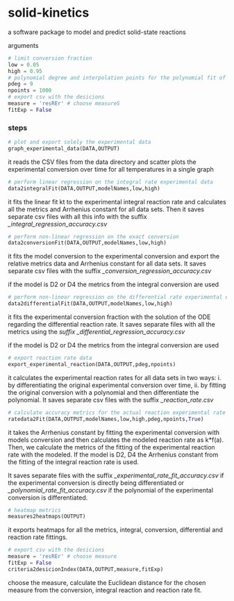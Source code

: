 # solid-kinetics
a software package to model and predict solid-state reactions



arguments



```python
# limit conversion fraction
low = 0.05
high = 0.95
# polynomial degree and interpolation points for the polynomial fit of the experimental conversion fraction
pdeg = 9
npoints = 1000
# export csv with the desicions
measure = 'resREr' # choose measureS
fitExp = False
```

### steps

```python
# plot and export solely the experimental data
graph_experimental_data(DATA,OUTPUT)
```

it reads the CSV files from the data directory and scatter plots the experimental conversion over time for all temperatures in a single graph

```python
# perform linear regression on the integral rate experimental data
data2integralFit(DATA,OUTPUT,modelNames,low,high)
```

it fits the linear fit kt to the experimental integral reaction rate and calculates all the metrics and Arrhenius constant for all data sets. Then it saves separate csv files with all this info with the suffix *_integral_regression_accuracy.csv*

```python
# perform non-linear regression on the exact conversion
data2conversionFit(DATA,OUTPUT,modelNames,low,high)
```

it fits the model conversion to the experimental conversion and export the relative metrics data and Arrhenius constant for all data sets. It saves separate csv files with the suffix *_conversion_regression_accuracy.csv*

if the model is D2 or D4 the metrics from the integral conversion are used

```python
# perform non-linear regression on the differential rate experimental data
data2differentialFit(DATA,OUTPUT,modelNames,low,high)
```

it fits the experimental conversion fraction with the solution of the ODE regarding the differential reaction rate. It saves separate files with all the metrics using the *suffix _differential_regression_accuracy.csv*

if the model is D2 or D4 the metrics from the integral conversion are used

```python
# export reaction rate data
export_experimental_reaction(DATA,OUTPUT,pdeg,npoints)
```

it calculates the experimental reaction rates for all data sets in two ways: i. by differentiating the original experimental conversion over time, ii. by fitting the original conversion with a polynomial and then differentiate the polynomial. It saves separate csv files with the suffix *_reaction_rate.csv*

```python
# calculate accuracy metrics for the actual reaction experimental rate fit
ratedata2Fit(DATA,OUTPUT,modelNames,low,high,pdeg,npoints,True)
```

it takes the Arrhenius constant by fitting the experimental conversion with models conversion and then calculates the modeled reaction rate as k*f(a). Then, we calculate the metrics of the fitting of the experimental reaction rate with the modeled. If the model is D2, D4 the Arrhenius constant from the fitting of the integral reaction rate is used.

It saves separate files with the suffix *_experimental_rate_fit_accuracy.csv* if the experimental conversion is directly being differentiated or *_polynomial_rate_fit_accuracy.csv* if the polynomial of the experimental conversion is differentiated.

```python
# heatmap metrics
measures2heatmaps(OUTPUT)
```

it exports heatmaps for all the metrics, integral, conversion, differential and reaction rate fittings.

```python
# export csv with the desicions
measure = 'resREr' # choose measure
fitExp = False
criteria2desicionIndex(DATA,OUTPUT,measure,fitExp)
```

choose the measure, calculate the Euclidean distance for the chosen measure from the conversion, integral reaction and reaction rate fit.